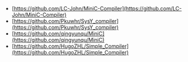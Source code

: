 - [https://github.com/LC-John/MiniC-Compiler](https://github.com/LC-John/MiniC-Compiler)
- [https://github.com/Pkuwhr/SysY_compiler](https://github.com/Pkuwhr/SysY_compiler)
- [https://github.com/qingyunqu/MiniC](https://github.com/qingyunqu/MiniC)
- [https://github.com/HugoZHL/Simple_Compiler](https://github.com/HugoZHL/Simple_Compiler)
